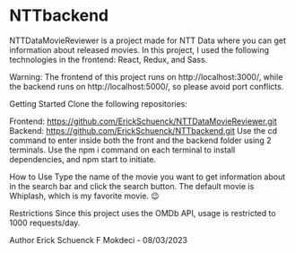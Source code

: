 # NTTbackend
NTTDataMovieReviewer is a project made for NTT Data where you can get information about released movies. In this project, I used the following technologies in the frontend: React, Redux, and Sass.

Warning: The frontend of this project runs on http://localhost:3000/, while the backend runs on http://localhost:5000/, so please avoid port conflicts.

Getting Started
Clone the following repositories:

Frontend: https://github.com/ErickSchuenck/NTTDataMovieReviewer.git
Backend: https://github.com/ErickSchuenck/NTTbackend.git
Use the cd command to enter inside both the front and the backend folder using 2 terminals.
Use the npm i command on each terminal to install dependencies, and npm start to initiate.

How to Use
Type the name of the movie you want to get information about in the search bar and click the search button. The default movie is Whiplash, which is my favorite movie. 😉

Restrictions
Since this project uses the OMDb API, usage is restricted to 1000 requests/day.

Author
Erick Schuenck F Mokdeci - 08/03/2023
